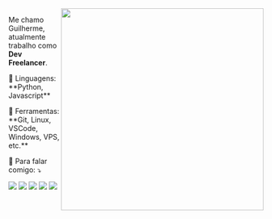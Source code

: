 <img src="https://raw.githubusercontent.com/MicaelliMedeiros/micaellimedeiros/master/image/computer-illustration.png" min-width="400px" max-width="400px" width="400px" align="right">

<p align="left"> 
  Me chamo Guilherme, atualmente trabalho como <strong>Dev Freelancer</strong>.<br>
</p>

<p align="left">
  🦄 Linguagens: **Python, Javascript**
</p>

<p align="left">
  💼 Ferramentas: **Git, Linux, VSCode, Windows, VPS, etc.**
</p>

<p align="left">
  💌 Para falar comigo: ⤵️
</p>

<p align="left">
  <a href="mailto:guilhermecugler@gmail.com" alt="Gmail">
  <img src="https://img.shields.io/badge/-Gmail-FF0000?style=flat-square&labelColor=FF0000&logo=gmail&logoColor=white&link=mailto:guilhermecugler@gmail.com" /></a>

  <a href="https://www.linkedin.com/in/guilhermecugler/" alt="LinkedIn">
  <img src="https://img.shields.io/badge/-Linkedin-0e76a8?style=flat-square&logo=Linkedin&logoColor=white&link=https://www.linkedin.com/in/guilhermecugler/" /></a>

  <a href="https://wa.me/5513997230761" alt="WhatsApp">
  <img src="https://img.shields.io/badge/-WhatsApp-25d366?style=flat-square&labelColor=25d366&logo=whatsapp&logoColor=white&link=https://wa.me/5513997230761"/></a>

  <a href="https://facebook.com/guilhermecugler" alt="Facebook">
  <img src="https://img.shields.io/badge/-Facebook-3b5998?style=flat-square&labelColor=3b5998&logo=facebook&logoColor=white&link=https://facebook.com/guilhermecugler"/></a>

  <a href="https://www.instagram.com/guilhermecugler/" alt="Instagram">
  <img src="https://img.shields.io/badge/-Instagram-DF0174?style=flat-square&labelColor=DF0174&logo=instagram&logoColor=white&link=(https://www.instagram.com/guilhermecugler/)"/></a>
</p>

